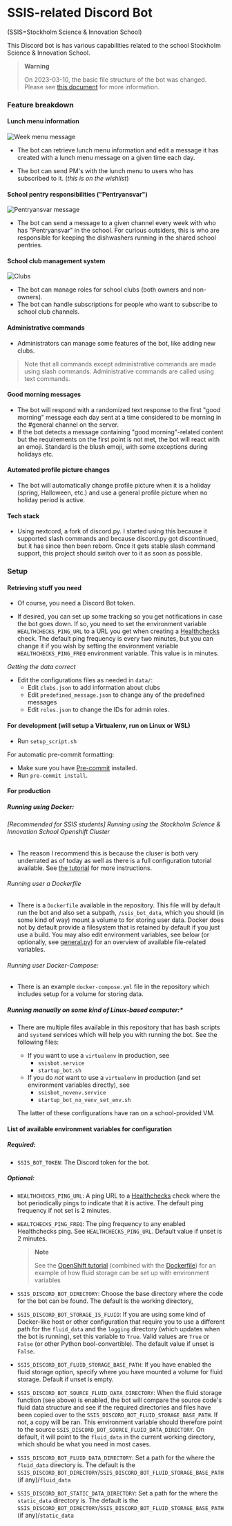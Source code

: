 # SSIS-related Discord Bot

(SSIS=Stockholm Science & Innovation School)

This Discord bot is has various capabilities related to the school Stockholm Science & Innovation School.

> **Warning**
>
> On 2023-03-10, the basic file structure of the bot was changed.
> Please see [this document](MIGRATE_MARCH_2023.md) for more information.

### Feature breakdown

#### Lunch menu information

![Week menu message](screenshots/week_menu.png)

- The bot can retrieve lunch menu information and edit a message it has created with a lunch menu message on a given time each day.

- The bot can send PM's with the lunch menu to users who has subscribed to it. (_this is on the wishlist_)

#### School pentry responsibilities ("Pentryansvar")

![Pentryansvar message](screenshots/pentry.png)

- The bot can send a message to a given channel every week with who has "Pentryansvar" in the school.
  For curious outsiders, this is who are responsible for keeping the dishwashers running in the shared school
  pentries.

#### School club management system

![Clubs](screenshots/clubs.png)

- The bot can manage roles for school clubs (both owners and non-owners).
- The bot can handle subscriptions for people who want to subscribe to school club channels.

#### Administrative commands

- Administrators can manage some features of the bot, like adding new clubs.

> Note that all commands except administrative commands are made using slash commands. Administrative commands are called using text commands.

#### Good morning messages

- The bot will respond with a randomized text response to the first "good morning" message each day sent at a time considered to be morning in the #general channel on the server.
- If the bot detects a message containing "good morning"-related content but the requirements on the first point is not met, the bot will react with an emoji. Standard is the blush emoji,
  with some exceptions during holidays etc.

#### Automated profile picture changes

- The bot will automatically change profile picture when it is a holiday (spring, Halloween, etc.) and use a general profile picture when no holiday period is active.

#### Tech stack

- Using nextcord, a fork of discord.py. I started using this because it supported slash commands and because discord.py got discontinued,
  but it has since then been reborn. Once it gets stable slash command support, this project should switch over to it as soon as possible.

### Setup

#### Retrieving stuff you need

- Of course, you need a Discord Bot token.

- If desired, you can set up some tracking so you get notifications in case the bot goes down.
  If so, you need to set the environment variable `HEALTHCHECKS_PING_URL` to a URL you get when creating a [Healthchecks](https://healthchecks.io)
  check. The default ping frequency is every two minutes, but you can change it if you wish by setting the environment variable `HEALTHCHECKS_PING_FREQ`
  environment variable. This value is in minutes.

_Getting the data correct_

- Edit the configurations files as needed in `data/`:
  - Edit `clubs.json` to add information about clubs
  - Edit `predefined_message.json` to change any of the predefined messages
  - Edit `roles.json` to change the IDs for admin roles.

#### For development (will setup a Virtualenv, run on Linux or WSL)

- Run `setup_script.sh`

For automatic pre-commit formatting:

- Make sure you have [Pre-commit](https://pre-commit.com) installed.
- Run `pre-commit install`.

#### For production

##### Running using Docker:

###### [Recommended for SSIS students] Running using the Stockholm Science & Innovation School Openshift Cluster

- The reason I recommend this is because the cluser is both very underrated as of today as well as there is a full configuration tutorial
  available. See [the tutorial](OPENSHIFT_SETUP.md) for more instructions.

###### Running user a Dockerfile

- There is a `Dockerfile` available in the repository. This file will by default run the bot and also set
  a subpath, `/ssis_bot_data`, which you should (in some kind of way) mount a volume to for storing user data.
  Docker does not by default provide a filesystem that is retained by default if you just use a build. You may also edit environment variables,
  see below (or optionally, see [general.py](utils/general.py)) for an overview of available file-related variables.

###### Running user Docker-Compose:

- There is an example `docker-compose.yml` file in the repository which includes setup for a volume
  for storing data.

##### Running manually on some kind of Linux-based computer:\*

- There are multiple files available in this repository that has bash scripts and `systemd` services
  which will help you with running the bot. See the following files:

  - If you want to use a `virtualenv` in production, see
    - `ssisbot.service`
    - `startup_bot.sh`
  - If you do _not_ want to use a `virtualenv` in production (and set environment variables directly), see
    - `ssisbot_novenv.service`
    - `startup_bot_no_venv_set_env.sh`

  The latter of these configurations have ran on a school-provided VM.

#### List of available environment variables for configuration

##### Required:

- `SSIS_BOT_TOKEN`: The Discord token for the bot.

##### Optional:

- `HEALTHCHECKS_PING_URL`: A ping URL to a [Healthchecks](https://healthchecks.io) check where the bot
  periodically pings to indicate that it is active. The default ping frequency if not set is 2 minutes.
- `HEALTCHECKS_PING_FREQ`: The ping frequency to any enabled Healthchecks ping. See `HEALTHCHECKS_PING_URL`. Default
  value if unset is 2 minutes.

  > **Note**
  >
  > See the [OpenShift tutorial](OPENSHIFT_SETUP.md) (combined with the [Dockerfile](Dockerfile))
  > for an example of how fluid storage can be set up with environment variables

- `SSIS_DISCORD_BOT_DIRECTORY`: Choose the base directory where the code for the bot can be found. The default is the working directory,
- `SSIS_DISCORD_BOT_STORAGE_IS_FLUID`: If you are using some kind of Docker-like host or other configuration that require
  you to use a different path for the `fluid_data` and the `logging` directory (which updates when the bot is running), set this variable to `True`.
  Valid values are `True` or `False` (or other Python bool-convertible). The default value if unset is `False`.
- `SSIS_DISCORD_BOT_FLUID_STORAGE_BASE_PATH`: If you have enabled the fluid storage option, specify where you have mounted a volume for fluid storage. Default if unset is empty.
- `SSIS_DISCORD_BOT_SOURCE_FLUID_DATA_DIRECTORY`: When the fluid storage function (see above) is enabled, the bot will compare the source code's fluid data structure
  and see if the required directories and files have been copied over to the `SSIS_DISCORD_BOT_FLUID_STORAGE_BASE_PATH`. If not, a copy will be ran. This environment variable should therefore
  point to the source `SSIS_DISCORD_BOT_SOURCE_FLUID_DATA_DIRECTORY`. On default, it will point to the `fluid_data` in the current working directory, which should be what you need in most cases.
- `SSIS_DISCORD_BOT_FLUID_DATA_DIRECTORY`: Set a path for the where the `fluid_data` directory is. The default is the `SSIS_DISCORD_BOT_DIRECTORY`/`SSIS_DISCORD_BOT_FLUID_STORAGE_BASE_PATH` (if any)/`fluid_data`
- `SSIS_DISCORD_BOT_STATIC_DATA_DIRECTORY`: Set a path for the where the `static_data` directory is. The default is the `SSIS_DISCORD_BOT_DIRECTORY`/`SSIS_DISCORD_BOT_FLUID_STORAGE_BASE_PATH` (if any)/`static_data`
